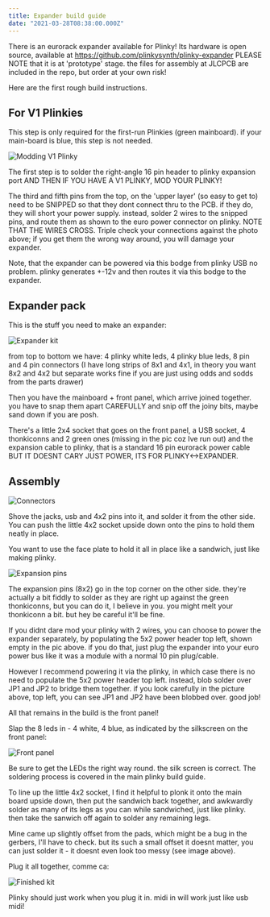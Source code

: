 ```yaml
---
title: Expander build guide
date: "2021-03-28T08:38:00.000Z"
---
```


There is an eurorack expander available for Plinky! Its hardware is open source, available at https://github.com/plinkysynth/plinky-expander 
PLEASE NOTE that it is at 'prototype' stage. the files for assembly at JLCPCB are included in the repo, but order at your own risk!

Here are the first rough build instructions.

## For V1 Plinkies

This step is only required for the first-run Plinkies (green mainboard). if your main-board is blue, this step is not needed.

![Modding V1 Plinky](/expander-build-guide/image0.jpg)

The first step is to solder the right-angle 16 pin header to plinky expansion port AND THEN IF YOU HAVE A V1 PLINKY, MOD YOUR PLINKY!

The third and fifth pins from the top, on the 'upper layer' (so easy to get to) need to be SNIPPED so that they dont connect thru to the PCB. if they do, they will short your power supply. instead, solder 2 wires to the snipped pins, and route them as shown to the euro power connector on plinky. NOTE THAT THE WIRES CROSS.
Triple check your connections against the photo above; if you get them the wrong way around, you will damage your expander.

Note, that the expander can be powered via this bodge from plinky USB no problem. plinky generates +-12v and then routes it via this bodge to the expander.

## Expander pack

This is the stuff you need to make an expander:

![Expander kit](/expander-build-guide/image1.jpg)

from top to bottom we have: 4 plinky white leds, 4 plinky blue leds, 8 pin and 4 pin connectors (I have long strips of 8x1 and 4x1, in theory you want 8x2 and 4x2 but separate works fine if you are just using odds and sodds from the parts drawer)

Then you have the mainboard + front panel, which arrive joined together. you have to snap them apart CAREFULLY and snip off the joiny bits, maybe sand down if you are posh.

There's a little 2x4 socket that goes on the front panel, a USB socket, 4 thonkiconns and 2 green ones (missing in the pic coz Ive run out) and the expansion cable to plinky, that is a standard 16 pin eurorack power cable BUT IT DOESNT CARY JUST POWER, ITS FOR PLINKY<->EXPANDER.

## Assembly

![Connectors](/expander-build-guide/image2.jpg)

Shove the jacks, usb and 4x2 pins into it, and solder it from the other side. You can push the little 4x2 socket upside down onto the pins to hold them neatly in place.

You want to use the face plate to hold it all in place like a sandwich, just like making plinky.

![Expansion pins](/expander-build-guide/image3.jpg)

The expansion pins (8x2) go in the top corner on the other side. they're actually a bit fiddly to solder as they are right up against the green thonkiconns, but you can do it, I believe in you. you might melt your thonkiconn a bit. but hey be careful it'll be fine.

If you didnt dare mod your plinky with 2 wires, you can choose to power the expander separately, by populating the 5x2 power header top left, shown empty in the pic above. if you do that, just plug the expander into your euro power bus like it was a module with a normal 10 pin plug/cable.

However I recommend powering it via the plinky, in which case there is no need to populate the 5x2 power header top left. instead, blob solder over JP1 and JP2 to bridge them together. if you look carefully in the picture above, top left, you can see JP1 and JP2 have been blobbed over. good job!

All that remains in the build is the front panel!

Slap the 8 leds in - 4 white, 4 blue, as indicated by the silkscreen on the front panel:

![Front panel](/expander-build-guide/image4.jpg)

Be sure to get the LEDs the right way round. the silk screen is correct. The soldering process is covered in the main plinky build guide.

To line up the little 4x2 socket, I find it helpful to plonk it onto the main board upside down, then put the sandwich back together, and awkwardly solder as many of its legs as you can while sandwiched, just like plinky. then take the sanwich off again to solder any remaining legs.

Mine came up slightly offset from the pads, which might be a bug in the gerbers, I'll have to check. but its such a small offset it doesnt matter, you can just solder it - it doesnt even look too messy (see image above).

Plug it all together, comme ca:

![Finished kit](/expander-build-guide/image5.jpg)

Plinky should just work when you plug it in. midi in will work just like usb midi!

